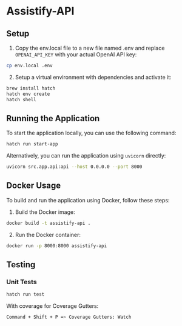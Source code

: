 # Assistify-API

## Setup

1. Copy the env.local file to a new file named .env and replace `OPENAI_API_KEY` with your actual OpenAI API key:

```bash
cp env.local .env
```

2. Setup a virtual environment with dependencies and activate it:

```bash
brew install hatch
hatch env create
hatch shell
```

## Running the Application

To start the application locally, you can use the following command:

```bash
hatch run start-app
```

Alternatively, you can run the application using `uvicorn` directly:

```bash
uvicorn src.app.api:api --host 0.0.0.0 --port 8000
```

## Docker Usage

To build and run the application using Docker, follow these steps:

1. Build the Docker image:

```bash
docker build -t assistify-api .
```

2. Run the Docker container:

```bash
docker run -p 8000:8000 assistify-api
```

## Testing

### Unit Tests

```bash
hatch run test
```

With coverage for Coverage Gutters:

```bash
Command + Shift + P => Coverage Gutters: Watch
```
